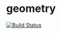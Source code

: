 # geometry
[![Build Status](https://travis-ci.org/dryna555/geometry.svg?branch=master)](https://travis-ci.org/dryna555/geometry)